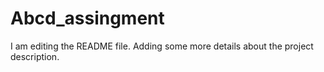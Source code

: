 # Abcd_assingment
I am editing the README file. Adding some more details about the project description.

